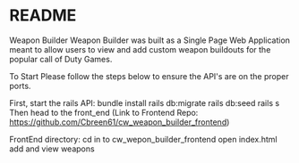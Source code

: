 # README

Weapon Builder
Weapon Builder was built as a Single Page Web Application meant to allow users to view and add custom weapon buildouts for the popular call of Duty Games.


To Start
Please follow the steps below to ensure the API's are on the proper ports.

First, start the rails API: 
bundle install
rails db:migrate
rails db:seed
rails s
Then head to the front_end (Link to Frontend Repo: https://github.com/Cbreen61/cw_weapon_builder_frontend)

FrontEnd directory:
cd in to cw_wepon_builder_frontend
open index.html
add and view weapons
